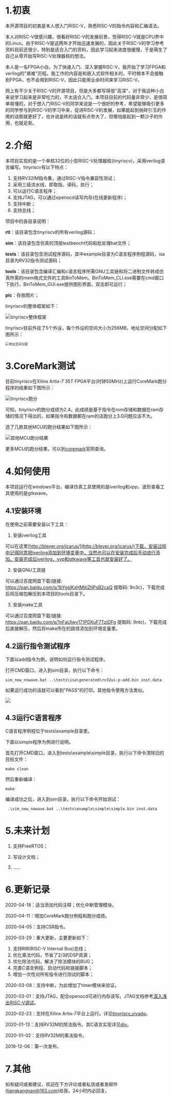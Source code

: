 # 1.初衷

本开源项目的初衷是本人想入门RISC-V，熟悉RISC-V的指令内容和汇编语法。

本人对RISC-V很感兴趣，很看好RISC-V的发展前景，觉得RISC-V就是CPU界中的Linux。由于RISC-V是这两年才开始迅速发展的，因此关于RISC-V的学习参考资料目前还很少，特别是适合入门的资料，因此学习起来进度很缓慢，于是萌生了自己从零开始写RISC-V处理器核的想法。

本人是一名FPGA小白，为了快速入门、深入掌握RISC-V，我开始了学习FPGA和verilog的&quot;艰难&quot;历程。我工作的内容是和嵌入式软件相关的，平时根本不会接触到FPGA，也不会用到RISC-V，因此只能用业余时间来学习RISC-V。

网上有不少关于RISC-V的开源项目，但是大多都写得很&quot;高深&quot;，对于我这种小白来说学习起来是非常吃力的，不太适合入门。本项目目前的代码量非常少，是很简单易懂的，对于想入门RISC-V的同学来说是一个很好的参考，希望能够吸引更多的同学参与到RISC-V的学习中来，促进RISC-V的发展，如果能起到抛砖引玉的作用的话那就更好了，也许说是砖的话就有点夸大了，但哪怕是起到一颗沙子的作用，也就足矣。

# 2.介绍

本项目实现的是一个单核32位的小型RISC-V处理器核(tinyriscv)，采用verilog语言编写。tinyriscv有以下特点：

1. 支持RV32IM指令集，通过RISC-V指令兼容性测试；
3. 采用三级流水线，即取指，译码，执行；
4. 可以运行C语言程序；
5. 支持JTAG，可以通过openocd读写内存(在线更新程序)；
6. 支持中断；
6. 支持总线；

项目中的各目录说明：

**rtl**：该目录包含tinyriscv的所有verilog源码；

**sim**：该目录包含仿真的顶层testbench代码和批处理bat文件；

**tests**：该目录包含测试程序源码，其中example目录为C语言程序例程源码，isa目录为RV32指令测试源码；

**tools**：该目录包含编译汇编和c语言程序所需GNU工具链和将二进制文件转成仿真所需的mem格式文件的工具BinToMem。BinToMem\_CLI.exe需要在cmd窗口下执行，BinToMem\_GUI.exe提供图形界面，双击即可运行；

**pic**：存放图片；

tinyriscv的整体框架如下：

![tinyriscv整体框架](./pic/arch.jpg)

tinyriscv目前外挂了5个外设，每个外设的空间大小为256MB，地址空间分配如下图所示：

<img src="./pic/addr_alloc.jpg" alt="地址空间分配" style="zoom:70%;" />

# 3.CoreMark测试

目前tinyriscv在Xilinx Artix-7 35T FPGA平台(时钟50MHz)上运行CoreMark跑分程序的结果如下图所示：

![tinyriscv跑分](./pic/tinyriscv_coremark.png)

可知，tinyriscv的跑分成绩为2.4。此成绩是基于指令在rom存储和数据在ram存储的情况下得出的，如果指令和数据都在ram的话跑分上3.0问题应该不大。

选了几款其他MCU的跑分结果如下图所示：

![其他MCU跑分结果](./pic/other_coremark.png)

更多MCU的跑分结果，可以到[coremark](https://www.eembc.org/coremark/scores.php)官网查询。

# 4.如何使用

本项目运行在windows平台，编译仿真工具使用的是iverilog和vpp，波形查看工具使用的是gtkwave。

## 4.1安装环境

在使用之前需要安装以下工具：

1. 安装iverilog工具

可以在这里[http://bleyer.org/icarus/](http://bleyer.org/icarus/)下载，安装过程中记得同意把iverilog添加到环境变量中，当然也可以在安装完成后手动进行添加。安装完成后iverilog、vvp和gtkwave等工具也就安装好了。

2. 安装GNU工具链

可以通过百度网盘下载(链接: https://pan.baidu.com/s/1bYgslKxHMjtiZtIPsB2caQ 提取码: 9n3c)，下载完成后将压缩包解压到本项目的tools目录下。

3. 安装make工具

可以通过百度网盘下载(链接: https://pan.baidu.com/s/1nFaUIwv171PDXuF7TziDFg 提取码: 9ntc)，下载完成后直接解压，然后将make所在的路径添加到环境变量里。

## 4.2运行指令测试程序

下面以add指令为例，说明如何运行指令测试程序。

打开CMD窗口，进入到sim目录，执行以下命令：

```sim_new_nowave.bat ..\tests\isa\generated\rv32ui-p-add.bin inst.data```

如果运行成功的话就可以看到&quot;PASS&quot;的打印。其他指令使用方法类似。

![](./pic/test_output.png)

## 4.3运行C语言程序

C语言程序例程位于tests\example目录里。

下面以simple程序为例进行说明。

首先打开CMD窗口，进入到tests\example\simple目录，执行以下命令清除旧的目标文件：

`make clean`

然后重新编译：

`make`

编译成功之后，进入到sim目录，执行以下命令开始测试：

` .\sim_new_nowave.bat ..\tests\example\simple\simple.bin inst.data`

# 5.未来计划

1. 支持FreeRTOS；

2. 写设计文档；

3. ......

# 6.更新记录

2020-04-18：适当添加代码注释；优化中断管理模块。

2020-04-11：增加CoreMark跑分例程和跑分成绩。

2020-04-05：支持CSR指令。

2020-03-29：重大更新，主要更新如下：

1. 支持RIB(RISC-V Internal Bus)总线；
2. 优化乘法代码，节省了2/3的DSP资源；
3. 优化除法代码，解决了除法模块的BUG；
4. 完善C语言例程、启动代码和链接脚本；
5. 增加一次性对所有指令进行测试的脚本；

2020-03-08：支持中断，为此增加了timer模块来验证。

2020-03-01：支持JTAG，配合openocd可进行内存读写。JTAG文档参考[深入浅出RISC-V调试](https://liangkangnan.gitee.io/2020/03/21/深入浅出RISC-V调试/)。

2020-02-23：支持在Xilinx Artix-7平台上运行。详见[tinyriscv_vivado](https://gitee.com/liangkangnan/tinyriscv_vivado)。

2020-01-13：支持RV32M的除法指令。其C语言实现详见[div](https://gitee.com/liangkangnan/div)。

2020-01-02：支持RV32M的乘法指令。

2019-12-06：第一次发布。

# 7.其他

如有疑问或者建议，欢迎在下方评论或者私信或者发邮件(liangkangnan@163.com)给我，24小时内必回复。

